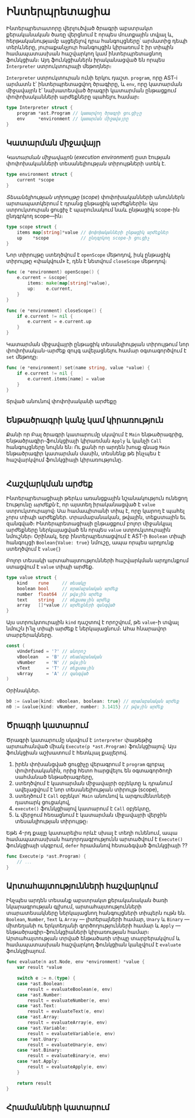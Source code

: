 # Ինտերպրետացիա

Ինտերպրետատորը վերլուծված ծրագրի աբստրակտ քերականական ծառը վերցնում է որպես մուտքային տվյալ և, հերթականությամբ այցելելով դրա հանգույցները՝ արմատից դեպի տերևները, յուրաքանչյուր հանգույցին կիրառում է իր տիպին համապատասխան հաշվարկող կամ ինտերպրետացնող ֆունկցիան։ Այդ ֆունկցիաներն իրականացված են որպես `Interpreter` ստրուկտուրայի մեթոդներ։

`Interpreter` ստրուկտուրան ունի երկու դաշտ. `program`, որը AST-i արմատն է՝ ինտերպրետացվող ծրագիրը, և `env`, որը կատարման միջավայրն է՝ նախատեսված ծրագրի կատարման ընթացքում փոփոխականների արժեքները պահելու համար։

```Go
type Interpreter struct {
	program *ast.Program // կատարվող ծրագրի ցուցիչը
	env     *environment // կատարման միջավայրը
}
```

## Կատարման միջավայր

_Կատարման միջավայրն_ (_execution environment_) ըստ էության փոփոխականների տեսանելիության տիրույթների ստեկ է.

```Go
type environment struct {
	current *scope
}
```

_Տեսանելիության տիրույթը_ (_scope_) փոփոխականների անուններն արտապատկերում է դրանց ընթացիկ արժեքներին։ Այս ստրուկտուրան ցուցիչ է պարունակում նաև ընթացիկ scope-ին ընդգրկող scope—ին։

```Go
type scope struct {
	items map[string]*value // փոփոխականների ընթացիկ արժեքներ
	up    *scope            // ընդգրկող scope-ի ցուցիչ
}
```

Նոր տիրույթը ստեղծվում է `openScope` մեթոդով, իսկ ընթացիկ տիրույթը «փակվում» է, դեն է նետվում `closeScope` մեթոդով։

```Go
func (e *environment) openScope() {
	e.current = &scope{
		items: make(map[string]*value),
		up:    e.current,
	}
}

func (e *environment) closeScope() {
	if e.current != nil {
		e.current = e.current.up
	}
}
```

Կատարման միջավայրի ընթացիկ տեսանլիության տիրույթում նոր փոփոխական-արժեք զույգ ավելացնելու համար օգտագործվում է `set` մեթոդը։

```Go
func (e *environment) set(name string, value *value) {
	if e.current != nil {
		e.current.items[name] = value
	}
}
```

Տրված անունով փոփոխականի արժեքը 


## Ենթածրագրի կանչ կամ կիրառություն

Քանի որ Բալ ծրագրի կատարումը սկսվում է `Main` ենթածրագրից, 
Ենթածրագիր-ֆունկցիայի կիրառման `Apply` և կանչի `Call` հանգույցները նույնն են։ Ու քանի որ արդեն խոսք գնաց `Main` ենթածրագիր կատարման մասին, տեսնենք թե ինչպես է հաշվարկվում ֆունկցիայի կիրառությունը.

```Go
```


## Հաշվարկման արժեք

Ինտերպրետացիայի թերևս առանցքային նշանակություն ունեցող էությունը _արժեքն_ է, որ այստեղ իրականացված է `value` ստրուկտուրայով։ Սա համապիտանի տիպ է, որը կարող է պահել չորս տիպի արժեքներ. տրամաբանական, թվային, տեքստային եւ զանգված։ Ինտերպրետացիայի ընթացքում բոլոր միջանկյալ արժեքները ներկայացված են որպես `value` ստրուկտուրային նմուշներ։ Օրինակ, երբ ինտերպրետացվում է AST-ի `Boolean` տիպի հանգույցի `Boolean{Value: true}` նմուշը, ապա որպես արդյունք ստեղծվում է `value{}`

Բոլոր տեսակի արտահայտությունների հաշվարկման արդյունքում ստացվում է `value` տիպի արժեք.

```Go
type value struct {
	kind    rune     // տեսակը
	boolean bool     // տրամաբանական արժեք
	number  float64  // թվային արժեք
	text    string   // տեքստային արժեք
	array   []*value // արժեքների զանգված
}
```

Այս ստրուկտուրային `kind` դաշտով է որոշվում, թե `value`-ի տվյալ նմուշն ի՛նչ տիպի արժեք է ներկայացնում։ Ահա հնարավոր տարբերակները.

```Go
const (
	vUndefined = '?' // անորոշ
	vBoolean   = 'B' // տեամաբանական
	vNumber    = 'N' // թվային
	vText      = 'T' // տեքստային
	vArray     = 'A' // զանգված
)
```

Օրինակներ.

```Go
b0 := &value{kind: vBoolean, boolean: true} // տրամաբանական արժեք
n0 := &value{kind: vNumber, number: 3.1415} // թվային արժեք
```


## Ծրագրի կատարում

Ծրագրի կատարումը սկսվում է `interpreter` փաթեթից արտահանված միակ `Execute(p *ast.Program)` ֆունկցիայով։ Այս ֆունկցիան աշխատում է հետևյալ քայլերով.
1. իրեն փոխանցված ցուցիչը վերագրում է `program` գլոբալ փոփոխականին, որից հետո հարցվելու են օգտագործողի սահմանած ենթածրագրերը,
2. ստեղծվում է կատարման միջավայրի օբյեկտը և դրանում ավելացվում է նոր տեսանելիության տիրույթ (scope),
3. ստեղծում է `Call` օբյեկտ՝ `Main` անունով և արգումենտների դատարկ ցուցակով,
4. `execute()` ֆունկցիայով կատարում է `Call` օբյեկտը, 
5. և վերջում հեռացնում է կատարման միջավայրի վերջին տեսանլիության տիրույթը։

Եթե 4-րդ քայլը կատարելիս որևէ սխալ է տեղի ունենում, ապա համապատասխան հաղորդագրությունն արտածվում է `Execute()` ֆունկցիայի սկզբում, `defer` հրամանով հետաձգված ֆունկցիայի ??

```Go
func Execute(p *ast.Program) {
	// ․․․
}
```



## Արտահայտությունների հաշվարկում

Ինչպես արդեն տեսանք աբստրակտ քերականական ծառի նկարագրության գլխում, արտահայտությունների տարատեսակները ներկայացնող հանգույցների տիպերն ութն են. `Boolean`, `Number`, `Text` և `Array` — լիտերալների համար, `Unary` և `Binary` — միտեղանի ու երկտեղանի գործողությունների համար և `Apply` — ենթածրագիր-ֆունկցիաների կիրառության համար։ Արտահայտության տրված ենթածառի տիպը տարբերակվում և համապատասխան հաշվարկող ֆունկցիան կանչվում է `evaluate` ֆունկցիայում.

```Go
func evaluate(n ast.Node, env *environment) *value {
	var result *value

	switch e := n.(type) {
	case *ast.Boolean:
		result = evaluateBoolean(e, env)
	case *ast.Number:
		result = evaluateNumber(e, env)
	case *ast.Text:
		result = evaluateText(e, env)
	case *ast.Array:
		result = evaluateArray(e, env)
	case *ast.Variable:
		result = evaluateVariable(e, env)
	case *ast.Unary:
		result = evaluateUnary(e, env)
	case *ast.Binary:
		result = evaluateBinary(e, env)
	case *ast.Apply:
		result = evaluateApply(e, env)
	}

	return result
}
```

## Հրամանների կատարում

